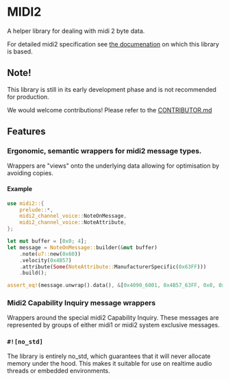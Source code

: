 # MIDI2

A helper library for dealing with midi 2 byte data.

For detailed midi2 specification see [the documenation](https://midi.org/)
on which this library is based.

## **Note!**

This library is still in its early development phase and is not
recommended for production.

We would welcome contributions! 
Please refer to the [CONTRIBUTOR.md](CONTRIBUTOR.md)

## Features
    
### Ergonomic, semantic wrappers for midi2 message types.
Wrappers are "views" onto the underlying data
allowing for optimisation by avoiding copies.

#### Example

```rust
use midi2::{
    prelude::*,
    midi2_channel_voice::NoteOnMessage,
    midi2_channel_voice::NoteAttribute,
};

let mut buffer = [0x0; 4];
let message = NoteOnMessage::builder(&mut buffer)
    .note(u7::new(0x60))
    .velocity(0x4B57)
    .attribute(Some(NoteAttribute::ManufacturerSpecific(0x63FF)))
    .build();

assert_eq!(message.unwrap().data(), &[0x4090_6001, 0x4B57_63FF, 0x0, 0x0]);
```

### Midi2 Capability Inquiry message wrappers
Wrappers around the special midi2 Capability Inquiry.
These messages are represented by groups of either midi1 or midi2 
system exclusive messages.

### `#![no_std]`
The library is entirely no_std, which guarantees that 
it will never allocate memory under the hood.
This makes it suitable for use on realtime audio threads
or embedded environments.
